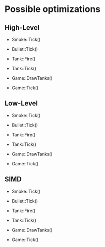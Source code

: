 Possible optimizations
======================
High-Level
----------
* Smoke::Tick()
	
* Bullet::Tick()
	
* Tank::Fire()
	
* Tank::Tick()
	
* Game::DrawTanks()
	
* Game::Tick()
	

Low-Level
---------
* Smoke::Tick()
	
* Bullet::Tick()
	
* Tank::Fire()
	
* Tank::Tick()
	
* Game::DrawTanks()
	
* Game::Tick()


SIMD
----
* Smoke::Tick()
	
* Bullet::Tick()
	
* Tank::Fire()
	
* Tank::Tick()
	
* Game::DrawTanks()
	
* Game::Tick()
	